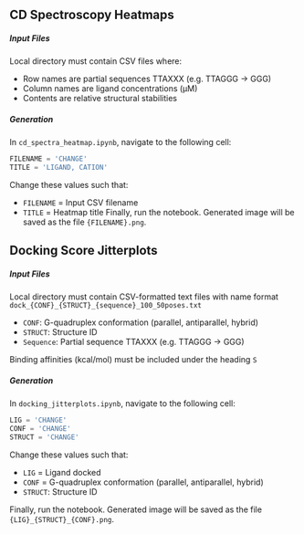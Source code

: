 ## CD Spectroscopy Heatmaps
##### Input Files
Local directory must contain CSV files where:
* Row names are partial sequences TTAXXX (e.g. TTAGGG → GGG)
* Column names are ligand concentrations (μM)
* Contents are relative structural stabilities
##### Generation
In `cd_spectra_heatmap.ipynb`, navigate to the following cell:
```py
FILENAME = 'CHANGE'
TITLE = 'LIGAND, CATION'
```
Change these values such that:
* `FILENAME` = Input CSV filename
* `TITLE` = Heatmap title
Finally, run the notebook. Generated image will be saved as the file `{FILENAME}.png`.
## Docking Score Jitterplots
##### Input Files
Local directory must contain CSV-formatted text files with name format
`dock_{CONF}_{STRUCT}_{sequence}_100_50poses.txt`
* `CONF`: G-quadruplex conformation (parallel, antiparallel, hybrid)
* `STRUCT`: Structure ID
* `Sequence`: Partial sequence TTAXXX (e.g. TTAGGG → GGG)

Binding affinities (kcal/mol) must be included under the heading `S` 
##### Generation
In `docking_jitterplots.ipynb`, navigate to the following cell:
```py
LIG = 'CHANGE'
CONF = 'CHANGE'
STRUCT = 'CHANGE'
```
Change these values such that:
* `LIG` = Ligand docked
* `CONF` = G-quadruplex conformation (parallel, antiparallel, hybrid)
* `STRUCT`: Structure ID

Finally, run the notebook. Generated image will be saved as the file `{LIG}_{STRUCT}_{CONF}.png`.

